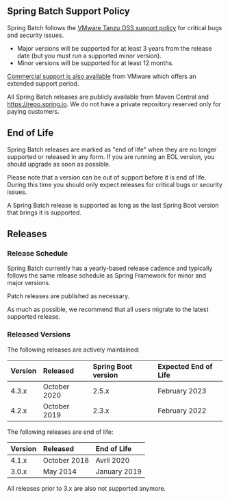 ## Spring Batch Support Policy

Spring Batch follows the [VMware Tanzu OSS support policy](https://tanzu.vmware.com/support/oss) for critical bugs and security issues.

* Major versions will be supported for at least 3 years from the release date (but you must run a supported minor version).
* Minor versions will be supported for at least 12 months.

[Commercial support is also available](https://tanzu.vmware.com/spring-runtime) from VMware which offers an extended support period.

All Spring Batch releases are publicly available from Maven Central and https://repo.spring.io.
We do not have a private repository reserved only for paying customers.

## End of Life

Spring Batch releases are marked as "end of life" when they are no longer supported or released in any form.
If you are running an EOL version, you should upgrade as soon as possible.

Please note that a version can be out of support before it is end of life.
During this time you should only expect releases for critical bugs or security issues.

A Spring Batch release is supported as long as the last Spring Boot version that brings it is supported.

## Releases

### Release Schedule

Spring Batch currently has a yearly-based release cadence and typically follows the same release schedule as Spring Framework for minor and major versions.

Patch releases are published as necessary.

As much as possible, we recommend that all users migrate to the latest supported release.

### Released Versions

The following releases are actively maintained:

| Version | Released | Spring Boot version | Expected End of Life|
|:------- |:---------|:--------------------|:--------------------|
| 4.3.x   | October 2020 | 2.5.x | February 2023|
| 4.2.x   | October 2019 | 2.3.x | February 2022 |

The following releases are end of life:

| Version | Released | End of Life|
|:------- |:---------|:-----------|
| 4.1.x | October 2018 | Avril 2020 |
| 3.0.x | May 2014 | January 2019 |

All releases prior to 3.x are also not supported anymore.